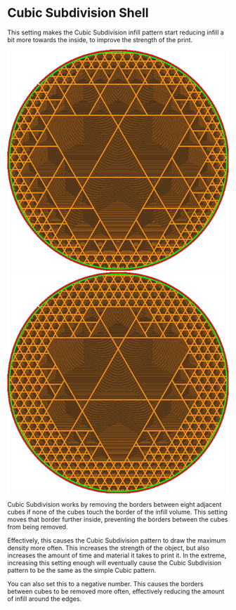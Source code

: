 Cubic Subdivision Shell
====
This setting makes the Cubic Subdivision infill pattern start reducing infill a bit more towards the inside, to improve the strength of the print.

<!--screenshot {
"image_path": "sub_div_rad_add_small.png",
"models": [
    {
        "script": "cylinder.scad",
        "transformation": ["scale(3)"]
    }
],
"camera_position": [0, 0, 275],
"settings": {
    "infill_sparse_density": 70,
    "infill_pattern": "cubicsubdiv",
    "sub_div_rad_add": 0
},
"layer": 500,
"colours": 32
}-->
<!--screenshot {
"image_path": "sub_div_rad_add_large.png",
"models": [
    {
        "script": "cylinder.scad",
        "transformation": ["scale(3)"]
    }
],
"camera_position": [0, 0, 275],
"settings": {
    "infill_sparse_density": 70,
    "infill_pattern": "cubicsubdiv",
    "sub_div_rad_add": 5
},
"layer": 500,
"colours": 32
}-->
![Cubic Subdivision with no additional shell](images/sub_div_rad_add_small.png)
![Additional shell of 5mm](images/sub_div_rad_add_large.png)

Cubic Subdivision works by removing the borders between eight adjacent cubes if none of the cubes touch the border of the infill volume. This setting moves that border further inside, preventing the borders between the cubes from being removed.

Effectively, this causes the Cubic Subdivision pattern to draw the maximum density more often. This increases the strength of the object, but also increases the amount of time and material it takes to print it. In the extreme, increasing this setting enough will eventually cause the Cubic Subdivision pattern to be the same as the simple Cubic pattern.

You can also set this to a negative number. This causes the borders between cubes to be removed more often, effectively reducing the amount of infill around the edges.